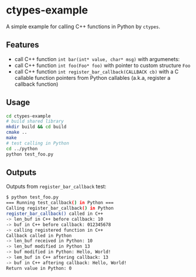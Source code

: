# ctypes-example

A simple example for calling C++ functions in Python by `ctypes`.

## Features

- call C++ function `int bar(int* value, char* msg)` with argumenets:
- call C++ function `int foo(Foo* foo)` with pointer to custom structure `Foo`
- call C++ function `int register_bar_callback(CALLBACK cb)` with a C callable function pointers from Python callables (a.k.a, register a callback function)

## Usage

```bash
cd ctypes-example
# build shared library
mkdir build && cd build
cmake ..
make
# test calling in Python
cd ../python
python test_foo.py
```

## Outputs

Outputs from `register_bar_callback` test:

```bash
$ python test_foo.py
=== Running test_callback() in Python ===
Calling register_bar_callback() in Python
register_bar_callback() called in C++
-> len_buf in C++ before callback: 10
-> buf in C++ before callback: 012345678
-> calling registered function in C++
Callback called in Python
-> len_buf received in Python: 10
-> len_buf modified in Python 13
-> buf modified in Python: Hello, World!
-> lem_buf in C++ aftering callback: 13
-> buf in C++ aftering callback: Hello, World!
Return value in Python: 0
```
